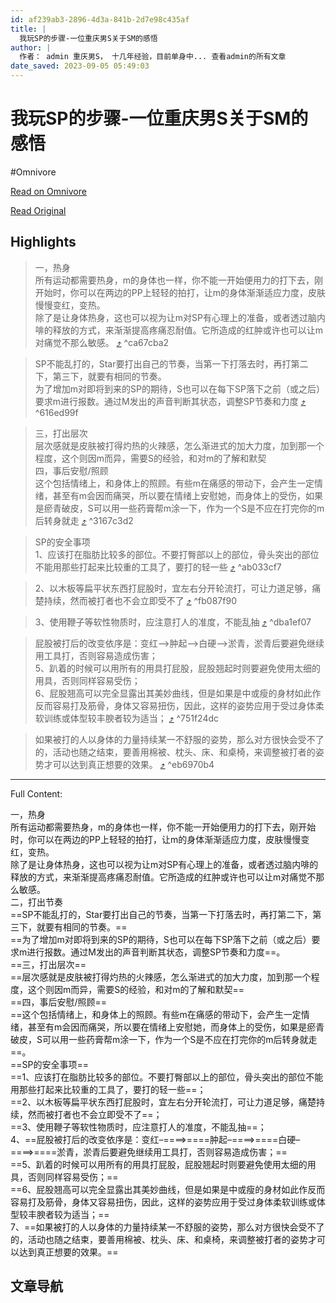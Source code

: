 ```yaml
---
id: af239ab3-2896-4d3a-841b-2d7e98c435af
title: |
  我玩SP的步骤-一位重庆男S关于SM的感悟
author: |
  作者： admin 重庆男S， 十几年经验，目前单身中... 查看admin的所有文章
date_saved: 2023-09-05 05:49:03
---
```


# 我玩SP的步骤-一位重庆男S关于SM的感悟
#Omnivore

[Read on Omnivore](https://omnivore.app/me/http-www-masterraymond-com-e-6-88-91-e-7-8-e-a-9-sp-e-7-9-a-84-e-18a64bec0db)

[Read Original](http://www.masterraymond.com/%E6%88%91%E7%8E%A9sp%E7%9A%84%E6%AD%A5%E9%AA%A4%E5%92%8C%E6%B3%A8%E6%84%8F%E4%BA%8B%E9%A1%B9)

## Highlights

> 一，热身  
> 所有运动都需要热身，m的身体也一样，你不能一开始便用力的打下去，刚开始时，你可以在两边的PP上轻轻的拍打，让m的身体渐渐适应力度，皮肤慢慢变红，变热。  
> 除了是让身体热身，这也可以视为让m对SP有心理上的准备，或者透过脑内啡的释放的方式，来渐渐提高疼痛忍耐值。它所造成的红肿或许也可以让m对痛觉不那么敏感。 [⤴️](https://omnivore.app/me/http-www-masterraymond-com-e-6-88-91-e-7-8-e-a-9-sp-e-7-9-a-84-e-18a64bec0db#ca67cba2-c6d2-41e1-b8bf-fee97b4e4c84)  ^ca67cba2

> SP不能乱打的，Star要打出自己的节奏，当第一下打落去时，再打第二下，第三下，就要有相同的节奏。  
> 为了增加m对即将到来的SP的期待，S也可以在每下SP落下之前（或之后）要求m进行报数。通过M发出的声音判断其状态，调整SP节奏和力度 [⤴️](https://omnivore.app/me/http-www-masterraymond-com-e-6-88-91-e-7-8-e-a-9-sp-e-7-9-a-84-e-18a64bec0db#616ed99f-30bd-496a-b118-c58d46cf2a06)  ^616ed99f

> 三，打出层次  
> 层次感就是皮肤被打得灼热的火辣感，怎么渐进式的加大力度，加到那一个程度，这个则因m而异，需要S的经验，和对m的了解和默契  
> 四，事后安慰/照顾  
> 这个包括情绪上，和身体上的照顾。有些m在痛感的带动下，会产生一定情绪，甚至有m会因而痛哭，所以要在情绪上安慰她，而身体上的受伤，如果是瘀青破皮，S可以用一些药膏帮m涂一下，作为一个S是不应在打完你的m后转身就走 [⤴️](https://omnivore.app/me/http-www-masterraymond-com-e-6-88-91-e-7-8-e-a-9-sp-e-7-9-a-84-e-18a64bec0db#3167c3d2-320d-4352-9546-ad616a469cb8)  ^3167c3d2

> SP的安全事项  
> 1、应该打在脂肪比较多的部位。不要打臀部以上的部位，骨头突出的部位不能用那些打起来比较重的工具了，要打的轻一些 [⤴️](https://omnivore.app/me/http-www-masterraymond-com-e-6-88-91-e-7-8-e-a-9-sp-e-7-9-a-84-e-18a64bec0db#ab033cf7-cb8d-47d3-a535-acfc058c3db6)  ^ab033cf7

> 2、以木板等扁平状东西打屁股时，宜左右分开轮流打，可让力道足够，痛楚持续，然而被打者也不会立即受不了 [⤴️](https://omnivore.app/me/http-www-masterraymond-com-e-6-88-91-e-7-8-e-a-9-sp-e-7-9-a-84-e-18a64bec0db#fb087f90-a051-4fe0-8499-893b4028f488)  ^fb087f90

> 3、使用鞭子等软性物质时，应注意打人的准度，不能乱抽 [⤴️](https://omnivore.app/me/http-www-masterraymond-com-e-6-88-91-e-7-8-e-a-9-sp-e-7-9-a-84-e-18a64bec0db#dba1ef07-0616-47c5-b7cb-39d463e5cad1)  ^dba1ef07

> 屁股被打后的改变依序是：变红–>肿起–>白硬–>淤青，淤青后要避免继续用工具打，否则容易造成伤害；  
> 5、趴着的时候可以用所有的用具打屁股，屁股翘起时则要避免使用太细的用具，否则同样容易受伤；  
> 6、屁股翘高可以完全显露出其美妙曲线，但是如果是中或瘦的身材如此作反而容易打及筋骨，身体又容易扭伤，因此，这样的姿势应用于受过身体柔软训练或体型较丰腴者较为适当； [⤴️](https://omnivore.app/me/http-www-masterraymond-com-e-6-88-91-e-7-8-e-a-9-sp-e-7-9-a-84-e-18a64bec0db#751f24dc-97e2-4395-a4c4-40ff6f337a1f)  ^751f24dc

> 如果被打的人以身体的力量持续某一不舒服的姿势，那么对方很快会受不了的，活动也随之结束，要善用棉被、枕头、床、和桌椅，来调整被打者的姿势才可以达到真正想要的效果。 [⤴️](https://omnivore.app/me/http-www-masterraymond-com-e-6-88-91-e-7-8-e-a-9-sp-e-7-9-a-84-e-18a64bec0db#eb6970b4-0a4b-4fd4-8d4a-9f00ade66afb)  ^eb6970b4


--- 

Full Content: 

一，热身  
所有运动都需要热身，m的身体也一样，你不能一开始便用力的打下去，刚开始时，你可以在两边的PP上轻轻的拍打，让m的身体渐渐适应力度，皮肤慢慢变红，变热。  
除了是让身体热身，这也可以视为让m对SP有心理上的准备，或者透过脑内啡的释放的方式，来渐渐提高疼痛忍耐值。它所造成的红肿或许也可以让m对痛觉不那么敏感。  
二，打出节奏  
==SP不能乱打的，Star要打出自己的节奏，当第一下打落去时，再打第二下，第三下，就要有相同的节奏。==  
==为了增加m对即将到来的SP的期待，S也可以在每下SP落下之前（或之后）要求m进行报数。通过M发出的声音判断其状态，调整SP节奏和力度==。  
==三，打出层次==  
==层次感就是皮肤被打得灼热的火辣感，怎么渐进式的加大力度，加到那一个程度，这个则因m而异，需要S的经验，和对m的了解和默契==  
==四，事后安慰/照顾==  
==这个包括情绪上，和身体上的照顾。有些m在痛感的带动下，会产生一定情绪，甚至有m会因而痛哭，所以要在情绪上安慰她，而身体上的受伤，如果是瘀青破皮，S可以用一些药膏帮m涂一下，作为一个S是不应在打完你的m后转身就走==。  
==SP的安全事项==  
==1、应该打在脂肪比较多的部位。不要打臀部以上的部位，骨头突出的部位不能用那些打起来比较重的工具了，要打的轻一些==；  
==2、以木板等扁平状东西打屁股时，宜左右分开轮流打，可让力道足够，痛楚持续，然而被打者也不会立即受不了==；  
==3、使用鞭子等软性物质时，应注意打人的准度，不能乱抽==；  
4、==屁股被打后的改变依序是：变红–====&gt;====肿起–====&gt;====白硬–====&gt;====淤青，淤青后要避免继续用工具打，否则容易造成伤害；==  
==5、趴着的时候可以用所有的用具打屁股，屁股翘起时则要避免使用太细的用具，否则同样容易受伤；==  
==6、屁股翘高可以完全显露出其美妙曲线，但是如果是中或瘦的身材如此作反而容易打及筋骨，身体又容易扭伤，因此，这样的姿势应用于受过身体柔软训练或体型较丰腴者较为适当；==  
7、==如果被打的人以身体的力量持续某一不舒服的姿势，那么对方很快会受不了的，活动也随之结束，要善用棉被、枕头、床、和桌椅，来调整被打者的姿势才可以达到真正想要的效果。==

## 文章导航
